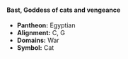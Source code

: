 #### Bast, Goddess of cats and vengeance
- **Pantheon:** Egyptian
- **Alignment:** C, G
- **Domains:** War
- **Symbol:** Cat